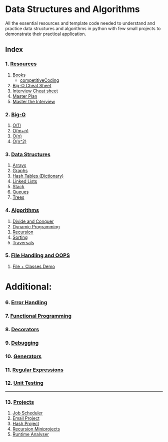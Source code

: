 # Data Structures and Algorithms


All the essential resources and template code needed to understand and practice data structures and algorithms in python with few small projects to demonstrate their practical application.

## Index

### 1.  [Resources](/01.%20Resources/)
1. [Books](/01.%20Resources/Books/)
    - [competitiveCoding](https://github.com/mihirs16/Data-Structures-and-Algorithms-Python/blob/master/01.%20Resources/Books/competitiveCoding.pdf)
2. [Big-O Cheat Sheet](/01.%20Resources/BigO-cheat-sheet.pdf)
3. [Interview Cheat sheet](/01.%20Resources/Interview%20cheatsheet.pdf)
4. [Master Plan](/01.%20Resources/Master%20Plan.pdf)
5. [Master the Interview](/01.%20Resources/Master_the_Interview.pdf)

### 2. [Big-O](/02.%20Big-O/)
1. [O(1)](/02.%20Big-O/O(1).py)
2. [O(m+n)](/02.%20Big-O/O(m%20+%20n).py)
3. [O(n)](/02.%20Big-O/O(m%20x%20n).py)
4. [O(n^2)](/02.%20Big-O/O(n^2).py)

### 3.  [Data Structures](/03.%20Data%20Structures/)
1. [Arrays](/03.%20Data%20Structures/Arrays/)
2. [Graphs](/03.%20Data%20Structures/Graphs)
3. [Hash Tables (Dictionary)](/03.%20Data%20Structures/Hash%20Tables)
4. [Linked Lists](/03.%20Data%20Structures/Linked%20Lists)
5. [Stack](/03.%20Data%20Structures/Queues)
6. [Queues](/03.%20Data%20Structures/Stacks)
7. [Trees](/03.%20Data%20Structures/Trees)
 
### 4.  [Algorithms](/04.%20Algorithms/)
1. [Divide and Conquer](/04.%20Algorithms/Divide%20and%20Conquer/)
2. [Dynamic Programming](/04.%20Algorithms/Dynamic%20Programming/)
3. [Recursion](/04.%20Algorithms/Recursion/)
4. [Sorting](/04.%20Algorithms/Sorting/)
5. [Traversals](/04.%20Algorithms/Traversals)

### 5.  [File Handling and OOPS](/05.%20File%20Handling%20and%20OOPS/)
1. [File + Classes Demo](/05.%20File%20Handling%20and%20OOPS/file%2Bclasses.py)

# Additional: 

### 6.  [Error Handling](/06.%20Error%20Handling/)

### 7.  [Functional Programming](/07.%20Functional%20Programming/) 

### 8. [Decorators](/08.%20Decorators/)

### 9. [Debugging](/09.%20Debugging/)

### 10.  [Generators](/10.%20Generators/)

### 11.  [Regular Expressions](/11.%20Regular%20Expressions/)

### 12.  [Unit Testing](/12.%20Unit%20Testing/)

------------------------------------------

### 13.  ‍[Projects](/13.%20Mini-Projects/)
1. [Job Scheduler](/13.%20Mini-Projects/Job%20Scheduler)
2. [Email Project](/13.%20Mini-Projects/email_project)
3. [Hash Project](/13.%20Mini-Projects/hash_project)
4. [Recursion Miniprojects](/13.%20Mini-Projects/recursion_miniprojects)
5. [Runtime Analyser](/13.%20Mini-Projects/runtime_analyser)

